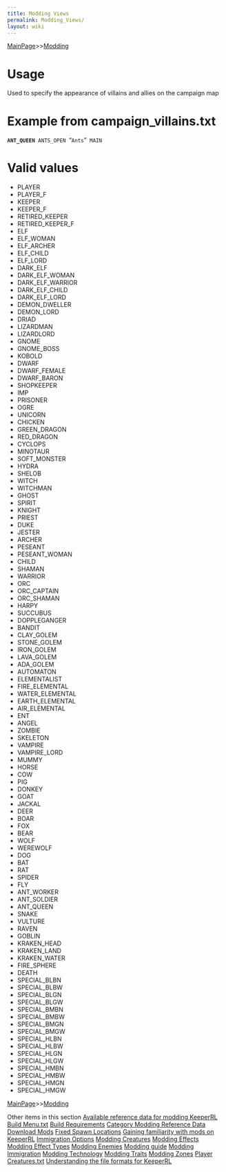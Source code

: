 ```yaml
---
title: Modding Views
permalink: Modding_Views/
layout: wiki
---
```


[MainPage](/keeperrl_wiki/ "wikilink")>>[Modding](/keeperrl_wiki/Modding_Guide "wikilink")

Usage
=====

Used to specify the appearance of villains and allies on the campaign
map

Example from campaign\_villains.txt
===================================

**`ANT_QUEEN`**` ANTS_OPEN `“`Ants`”` MAIN`

Valid values
============

-   PLAYER
-   PLAYER\_F
-   KEEPER
-   KEEPER\_F
-   RETIRED\_KEEPER
-   RETIRED\_KEEPER\_F
-   ELF
-   ELF\_WOMAN
-   ELF\_ARCHER
-   ELF\_CHILD
-   ELF\_LORD
-   DARK\_ELF
-   DARK\_ELF\_WOMAN
-   DARK\_ELF\_WARRIOR
-   DARK\_ELF\_CHILD
-   DARK\_ELF\_LORD
-   DEMON\_DWELLER
-   DEMON\_LORD
-   DRIAD
-   LIZARDMAN
-   LIZARDLORD
-   GNOME
-   GNOME\_BOSS
-   KOBOLD
-   DWARF
-   DWARF\_FEMALE
-   DWARF\_BARON
-   SHOPKEEPER
-   IMP
-   PRISONER
-   OGRE
-   UNICORN
-   CHICKEN
-   GREEN\_DRAGON
-   RED\_DRAGON
-   CYCLOPS
-   MINOTAUR
-   SOFT\_MONSTER
-   HYDRA
-   SHELOB
-   WITCH
-   WITCHMAN
-   GHOST
-   SPIRIT
-   KNIGHT
-   PRIEST
-   DUKE
-   JESTER
-   ARCHER
-   PESEANT
-   PESEANT\_WOMAN
-   CHILD
-   SHAMAN
-   WARRIOR
-   ORC
-   ORC\_CAPTAIN
-   ORC\_SHAMAN
-   HARPY
-   SUCCUBUS
-   DOPPLEGANGER
-   BANDIT
-   CLAY\_GOLEM
-   STONE\_GOLEM
-   IRON\_GOLEM
-   LAVA\_GOLEM
-   ADA\_GOLEM
-   AUTOMATON
-   ELEMENTALIST
-   FIRE\_ELEMENTAL
-   WATER\_ELEMENTAL
-   EARTH\_ELEMENTAL
-   AIR\_ELEMENTAL
-   ENT
-   ANGEL
-   ZOMBIE
-   SKELETON
-   VAMPIRE
-   VAMPIRE\_LORD
-   MUMMY
-   HORSE
-   COW
-   PIG
-   DONKEY
-   GOAT
-   JACKAL
-   DEER
-   BOAR
-   FOX
-   BEAR
-   WOLF
-   WEREWOLF
-   DOG
-   BAT
-   RAT
-   SPIDER
-   FLY
-   ANT\_WORKER
-   ANT\_SOLDIER
-   ANT\_QUEEN
-   SNAKE
-   VULTURE
-   RAVEN
-   GOBLIN
-   KRAKEN\_HEAD
-   KRAKEN\_LAND
-   KRAKEN\_WATER
-   FIRE\_SPHERE
-   DEATH
-   SPECIAL\_BLBN
-   SPECIAL\_BLBW
-   SPECIAL\_BLGN
-   SPECIAL\_BLGW
-   SPECIAL\_BMBN
-   SPECIAL\_BMBW
-   SPECIAL\_BMGN
-   SPECIAL\_BMGW
-   SPECIAL\_HLBN
-   SPECIAL\_HLBW
-   SPECIAL\_HLGN
-   SPECIAL\_HLGW
-   SPECIAL\_HMBN
-   SPECIAL\_HMBW
-   SPECIAL\_HMGN
-   SPECIAL\_HMGW

[MainPage](/keeperrl_wiki/ "wikilink")>>[Modding](/keeperrl_wiki/Modding_Guide "wikilink")

Other items in this section
    [Available reference data for modding KeeperRL](/keeperrl_wiki/Available_Reference_Data_For_Modding_KeeperRL "wikilink")
    [Build Menu.txt](/keeperrl_wiki/Build_Menu.txt "wikilink")
    [Build Requirements](/keeperrl_wiki/Build_Requirements "wikilink")
    [Category Modding Reference Data](/keeperrl_wiki/Category_Modding_Reference_Data "wikilink")
    [Download Mods](/keeperrl_wiki/Download_Mods "wikilink")
    [Fixed Spawn Locations](/keeperrl_wiki/Fixed_Spawn_Locations "wikilink")
    [Gaining familiarity with mods on KeeperRL](/keeperrl_wiki/Gaining_Familiarity_With_Mods_On_KeeperRL "wikilink")
    [Immigration Options](/keeperrl_wiki/Immigration_Options "wikilink")
    [Modding Creatures](/keeperrl_wiki/Modding_Creatures "wikilink")
    [Modding Effects](/keeperrl_wiki/Modding_Effects "wikilink")
    [Modding Effect Types](/keeperrl_wiki/Modding_Effect_Types "wikilink")
    [Modding Enemies](/keeperrl_wiki/Modding_Enemies "wikilink")
    [Modding guide](/keeperrl_wiki/Modding_Guide "wikilink")
    [Modding Immigration](/keeperrl_wiki/Modding_Immigration "wikilink")
    [Modding Technology](/keeperrl_wiki/Modding_Technology "wikilink")
    [Modding Traits](/keeperrl_wiki/Modding_Traits "wikilink")
    [Modding Zones](/keeperrl_wiki/Modding_Zones "wikilink")
    [Player Creatures.txt](/keeperrl_wiki/Player_Creatures.txt "wikilink")
    [Understanding the file formats for KeeperRL](/keeperrl_wiki/Understanding_The_File_Formats_For_KeeperRL "wikilink")
